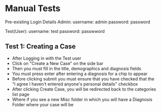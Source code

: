 # Manual Tests
Pre-existing Login Details
Admin:
username: admin
password: password

Test(User):
username: test
password: passwword

## Test 1: Creating a Case
- After Logging in with the Test user
- Click on "Create a New Case" on the side bar
- Then you must fill in the title, demographics and diagnosis fields
- You must press enter after entering a diagnosis for a chip to appear
- Before clicking submit you must ensure that you have checked that the "I agree I haven't entered anyone's personal details" checkbox
- After clicking Create Case, you will be redirected back to the categories list page
- Where if you see a new Misc folder in which you will have a Diagnosis Folder where your case will be
